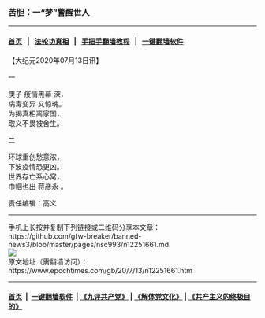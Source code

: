 ### 苦胆：一“梦”警醒世人
------------------------

#### [首页](https://github.com/gfw-breaker/banned-news3/blob/master/README.md) &nbsp;&nbsp;|&nbsp;&nbsp; [法轮功真相](https://github.com/begood0513/basic/blob/master/README.md)  &nbsp;&nbsp;|&nbsp;&nbsp; [手把手翻墙教程](https://github.com/gfw-breaker/guides/wiki)  &nbsp;&nbsp;|&nbsp;&nbsp; [一键翻墙软件](https://github.com/gfw-breaker/nogfw/blob/master/README.md)  



<div><p>
 【大纪元2020年07月13日讯】
</p>
<p>
 一
</p>
<p>
 庚子
 <ok href="https://www.epochtimes.com/gb/tag/%E7%96%AB%E6%83%85%E9%BB%91%E5%B9%95.html">
  疫情黑幕
 </ok>
 深，
 <br/>
 <ok href="https://www.epochtimes.com/gb/tag/%E7%97%85%E6%AF%92%E5%8F%98%E5%BC%82.html">
  病毒变异
 </ok>
 又惊魂。
 <br/>
 为揭真相离家国，
 <br/>
 取义不畏被舍生。
</p>
<p>
 二
</p>
<p>
 环球重创愁意浓，
 <br/>
 下波疫情恐更凶。
 <br/>
 世界存亡系心窝，
 <br/>
 巾帼也出
 <ok href="https://www.epochtimes.com/gb/tag/%E8%92%8B%E5%BD%A6%E6%B0%B8.html">
  蒋彦永
 </ok>
 。
</p>
<p>
 责任编辑：高义
</p>
</div>
<hr/>
手机上长按并复制下列链接或二维码分享本文章：<br/>
https://github.com/gfw-breaker/banned-news3/blob/master/pages/nsc993/n12251661.md <br/>
<a href='https://github.com/gfw-breaker/banned-news3/blob/master/pages/nsc993/n12251661.md'><img src='https://github.com/gfw-breaker/banned-news3/blob/master/pages/nsc993/n12251661.md.png'/></a> <br/>
原文地址（需翻墙访问）：https://www.epochtimes.com/gb/20/7/13/n12251661.htm


------------------------
#### [首页](https://github.com/gfw-breaker/banned-news3/blob/master/README.md) &nbsp;|&nbsp; [一键翻墙软件](https://github.com/gfw-breaker/nogfw/blob/master/README.md) &nbsp;| [《九评共产党》](https://github.com/gfw-breaker/9ping.md/blob/master/README.md#九评之一评共产党是什么) | [《解体党文化》](https://github.com/gfw-breaker/jtdwh.md/blob/master/README.md) | [《共产主义的终极目的》](https://github.com/gfw-breaker/gczydzjmd.md/blob/master/README.md)


<img src='http://gfw-breaker.win/banned-news3/pages/nsc993/n12251661.md' width='0px' height='0px'/>